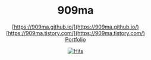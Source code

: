 <div align="center">

# 909ma


[https://909ma.github.io/](https://909ma.github.io/)  
[https://909ma.tistory.com/](https://909ma.tistory.com/)  
[Portfolio](https://909ma.github.io/portfolio/portfolio.html)  

[![Hits](https://hits.seeyoufarm.com/api/count/incr/badge.svg?url=https%3A%2F%2Fgithub.com%2F909ma&count_bg=%23C83D3D&title_bg=%23555555&icon=ghostery.svg&icon_color=%23E7E7E7&title=hits&edge_flat=false)](https://hits.seeyoufarm.com)
 
<!--

<br>

|                                                                                                                                                            |                                                                         |
| ---------------------------------------------------------------------------------------------------------------------------------------------------------- | ----------------------------------------------------------------------- |
| [![Top Languages](https://github-readme-stats.vercel.app/api/top-langs/?username=909ma&hide=html,css,PLSQL,TeX)](https://github.com/909ma/) | ![Mazandi](http://mazandi.herokuapp.com/api?handle=xn132hb7&theme=warm) |

</div>

**909ma/909ma** is a ✨ _special_ ✨ repository because its `README.md` (this file) appears on your GitHub profile.

Here are some ideas to get you started:

- 🔭 I’m currently working on ...
- 🌱 I’m currently learning ...
- 👯 I’m looking to collaborate on ...
- 🤔 I’m looking for help with ...
- 💬 Ask me about ...
- 📫 How to reach me: ...
- 😄 Pronouns: ...
- ⚡ Fun fact: ...
-->
